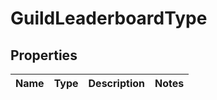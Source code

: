 

# GuildLeaderboardType


## Properties

| Name | Type | Description | Notes |
|------------ | ------------- | ------------- | -------------|



